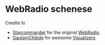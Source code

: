 # WebRadio schenese

Credits to

- [Starcommander](https://github.com/Starcommander) for the original [WebRadio](https://github.com/Starcommander/StreamRadio).
- [GautamChibde](https://github.com/GautamChibde) for awesome [Visualizers](https://github.com/GautamChibde/android-audio-visualizer).

